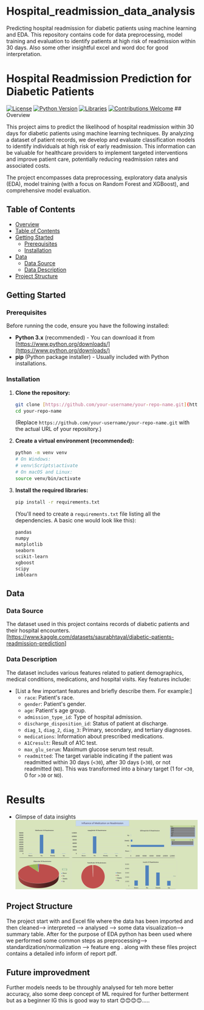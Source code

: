 # Hospital_readmission_data_analysis
Predicting hospital readmission for diabetic patients using machine learning and EDA. This repository contains code for data preprocessing, model training and evaluation to identify patients at high risk of readmission within 30 days. Also some other insightful excel and word doc for good interpretation.
# Hospital Readmission Prediction for Diabetic Patients

[![License](https://img.shields.io/badge/License-MIT-yellow.svg)](https://opensource.org/licenses/MIT)
[![Python Version](https://img.shields.io/badge/Python-3.x-blue.svg)](https://www.python.org/)
[![Libraries](https://img.shields.io/badge/Libraries-Pandas%2C%20NumPy%2C%20Scikit--learn%2C%20XGBoost-brightgreen.svg)](https://pypi.org/)
[![Contributions Welcome](https://img.shields.io/badge/Contributions-Welcome-orange.svg)](https://github.com/your-username/your-repo-name/blob/main/CONTRIBUTING.md) ## Overview

This project aims to predict the likelihood of hospital readmission within 30 days for diabetic patients using machine learning techniques. By analyzing a dataset of patient records, we develop and evaluate classification models to identify individuals at high risk of early readmission. This information can be valuable for healthcare providers to implement targeted interventions and improve patient care, potentially reducing readmission rates and associated costs.

The project encompasses data preprocessing, exploratory data analysis (EDA), model training (with a focus on Random Forest and XGBoost), and comprehensive model evaluation.

## Table of Contents

- [Overview](#overview)
- [Table of Contents](#table-of-contents)
- [Getting Started](#getting-started)
  - [Prerequisites](#prerequisites)
  - [Installation](#installation)
- [Data](#data)
  - [Data Source](#data-source)
  - [Data Description](#data-description)
- [Project Structure](#project-structure)

## Getting Started

### Prerequisites

Before running the code, ensure you have the following installed:

- **Python 3.x** (recommended) - You can download it from [https://www.python.org/downloads/](https://www.python.org/downloads/)
- **pip** (Python package installer) - Usually included with Python installations.

### Installation

1.  **Clone the repository:**
    ```bash
    git clone [https://github.com/your-username/your-repo-name.git](https://github.com/your-username/your-repo-name.git)
    cd your-repo-name
    ```
    (Replace `https://github.com/your-username/your-repo-name.git` with the actual URL of your repository.)

2.  **Create a virtual environment (recommended):**
    ```bash
    python -m venv venv
    # On Windows:
    # venv\Scripts\activate
    # On macOS and Linux:
    source venv/bin/activate
    ```

3.  **Install the required libraries:**
    ```bash
    pip install -r requirements.txt
    ```
    (You'll need to create a `requirements.txt` file listing all the dependencies. A basic one would look like this):
    ```
    pandas
    numpy
    matplotlib
    seaborn
    scikit-learn
    xgboost
    scipy
    imblearn
    ```

## Data

### Data Source

The dataset used in this project contains records of diabetic patients and their hospital encounters. [https://www.kaggle.com/datasets/saurabhtayal/diabetic-patients-readmission-prediction]

### Data Description

The dataset includes various features related to patient demographics, medical conditions, medications, and hospital visits. Key features include:

- [List a few important features and briefly describe them. For example:]
    - `race`: Patient's race.
    - `gender`: Patient's gender.
    - `age`: Patient's age group.
    - `admission_type_id`: Type of hospital admission.
    - `discharge_disposition_id`: Status of patient at discharge.
    - `diag_1`, `diag_2`, `diag_3`: Primary, secondary, and tertiary diagnoses.
    - `medications`: Information about prescribed medications.
    - `A1Cresult`: Result of A1C test.
    - `max_glu_serum`: Maximum glucose serum test result.
    - `readmitted`: The target variable indicating if the patient was readmitted within 30 days (`<30`), after 30 days (`>30`), or not readmitted (`NO`). This was transformed into a binary target (1 for `<30`, 0 for `>30` or `NO`).

 # Results
 - Glimpse of data insights
![Dashboard](https://github.com/anchaldubey15/Hospital_readmission_data_analysis/blob/main/Screenshot%202025-09-06%20223547.png)


## Project Structure

The project start with and Excel file where the data has been imported and then cleaned--> interpreted --> analysed --> some data visualization--> summary table.
After for the purpose of EDA python has been used where we performed some common steps as preprocessing--> standardization/normalization --> feature eng .
along with these files project contains a detailed info inform of report pdf.

## Future improvedment
Further models needs to be throughly analysed for teh more better accuracy, also some deep concept of ML required for further betterment
but as a beginner IG this is good way to start 😊😊😊😊.....



